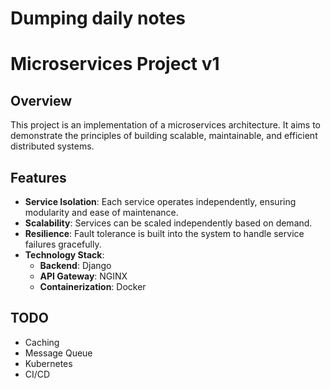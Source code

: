 # Dumping daily notes

# Microservices Project v1

## Overview

This project is an implementation of a microservices architecture. It aims to demonstrate the principles of building scalable, maintainable, and efficient distributed systems.

## Features

- **Service Isolation**: Each service operates independently, ensuring modularity and ease of maintenance.
- **Scalability**: Services can be scaled independently based on demand.
- **Resilience**: Fault tolerance is built into the system to handle service failures gracefully.
- **Technology Stack**:
  - **Backend**: Django
  - **API Gateway**: NGINX
  - **Containerization**: Docker

## TODO

- Caching
- Message Queue
- Kubernetes
- CI/CD
